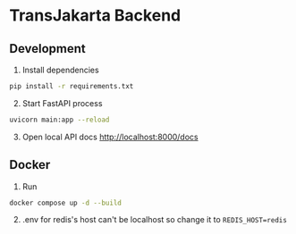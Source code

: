 # TransJakarta Backend

## Development

1. Install dependencies

```bash
pip install -r requirements.txt
```

2. Start FastAPI process

```bash
uvicorn main:app --reload
```

3. Open local API docs [http://localhost:8000/docs](http://localhost:8000/docs)

## Docker

1. Run

```bash
docker compose up -d --build
```

2. .env for redis's host can't be localhost so change it to `REDIS_HOST=redis`
